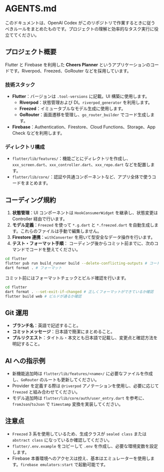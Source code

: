 # AGENTS.md
このドキュメントは、OpenAI Codex がこのリポジトリで作業するときに従うべきルールをまとめたものです。プロジェクトの理解と効率的なタスク実行に役立ててください。

## プロジェクト概要
Flutter と Firebase を利用した **Cheers Planner** というアプリケーションのコードです。Riverpod、Freezed、GoRouter などを採用しています。

### 技術スタック
- **Flutter**：バージョンは `.tool-versions` に記載。UI 構築に使用します。
  - **Riverpod**：状態管理および DI。`riverpod_generator` を利用します。
  - **Freezed**：イミュータブルなモデル生成に使用します。
  - **GoRouter**：画面遷移を管理し、`go_router_builder` でコード生成します。
- **Firebase**：Authentication、Firestore、Cloud Functions、Storage、App Check などを利用します。

### ディレクトリ構成
- `flutter/lib/features/`：機能ごとにディレクトリを作成し、`xxx_screen.dart`、`xxx_controller.dart`、`xxx_repo.dart` などを配置します。
- `flutter/lib/core/`：認証や共通コンポーネントなど、アプリ全体で使うコードをまとめます。

## コーディング規約
1. **状態管理**：UI コンポーネントは `HookConsumerWidget` を継承し、状態変更は Controller 経由で行います。
2. **モデル定義**：`Freezed` を使って `*.g.dart` と `*.freezed.dart` を自動生成します。これらのファイルは手動で編集しません。
3. **Firestore 連携**：`withConverter` を用いて型安全なデータ操作を行います。
4. **テスト・フォーマット手順**：
   コーディング後からコミット前までに、次のコマンドでコードを整えてください。
```sh
cd flutter
flutter pub run build_runner build --delete-conflicting-outputs # コード生成
dart format . # フォーマット
```

   コミット前にはフォーマットチェックとビルド確認を行います。
```sh
cd flutter
dart format . --set-exit-if-changed # 正しくフォーマットができているか確認
flutter build web # ビルドが通るか確認
```

## Git 運用
- **ブランチ名**：英語で記述すること。
- **コミットメッセージ**：日本語で簡潔にまとめること。
- **プルリクエスト**：タイトル・本文とも日本語で記載し、変更点と確認方法を明記すること。

## AI への指示例
- 新機能追加時は `flutter/lib/features/<name>/` に必要なファイルを作成し、`GoRouter` のルートも更新してください。
- Provider を定義する際は `@riverpod` アノテーションを使用し、必要に応じて `freezed` と組み合わせてください。
- モデル追加時は `flutter/lib/core/auth/user_entry.dart` を参考に、`fromJson`/`toJson` で `Timestamp` 変換を実装してください。

## 注意点
- `Freezed` 3 系を使用しているため、生成クラスが `sealed class` または `abstract class` になっているか確認してください。
- `flutter/.env.example` をコピーして `.env` を作成し、必要な環境変数を設定します。
- Firebase 本番環境へのアクセスは控え、基本はエミュレーターを使用します。`firebase emulators:start` で起動可能です。


